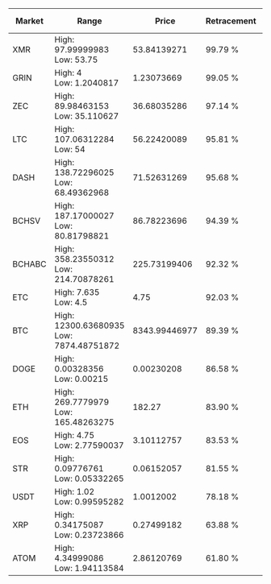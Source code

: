 | Market | Range | Price| Retracement | Doubles to 50% |
| --- | --- | --- | --- | --- |
| XMR | High: 97.99999983<br />Low: 53.75 | 53.84139271 | 99.79 % | 1.41 |
| GRIN | High: 4<br />Low: 1.2040817 | 1.23073669 | 99.05 % | 2.11 |
| ZEC | High: 89.98463153<br />Low: 35.110627 | 36.68035286 | 97.14 % | 1.71 |
| LTC | High: 107.06312284<br />Low: 54 | 56.22420089 | 95.81 % | 1.43 |
| DASH | High: 138.72296025<br />Low: 68.49362968 | 71.52631269 | 95.68 % | 1.45 |
| BCHSV | High: 187.17000027<br />Low: 80.81798821 | 86.78223696 | 94.39 % | 1.54 |
| BCHABC | High: 358.23550312<br />Low: 214.70878261 | 225.73199406 | 92.32 % | 1.27 |
| ETC | High: 7.635<br />Low: 4.5 | 4.75 | 92.03 % | 1.28 |
| BTC | High: 12300.63680935<br />Low: 7874.48751872 | 8343.99446977 | 89.39 % | 1.21 |
| DOGE | High: 0.00328356<br />Low: 0.00215 | 0.00230208 | 86.58 % | 1.18 |
| ETH | High: 269.7779979<br />Low: 165.48263275 | 182.27 | 83.90 % | 1.19 |
| EOS | High: 4.75<br />Low: 2.77590037 | 3.10112757 | 83.53 % | 1.21 |
| STR | High: 0.09776761<br />Low: 0.05332265 | 0.06152057 | 81.55 % | 1.23 |
| USDT | High: 1.02<br />Low: 0.99595282 | 1.0012002 | 78.18 % | 1.01 |
| XRP | High: 0.34175087<br />Low: 0.23723866 | 0.27499182 | 63.88 % | 1.05 |
| ATOM | High: 4.34999086<br />Low: 1.94113584 | 2.86120769 | 61.80 % | 1.10 |
